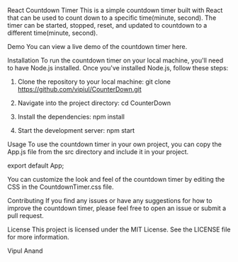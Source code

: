
React Countdown Timer
This is a simple countdown timer built with React that can be used to count down to a specific time(minute, second). The timer can be started, stopped, reset, and updated to countdown to a different  time(minute, second).

Demo
You can view a live demo of the countdown timer here.

Installation
To run the countdown timer on your local machine, you'll need to have Node.js installed. Once you've installed Node.js, follow these steps:

1. Clone the repository to your local machine:
git clone https://github.com/vipiul/CounterDown.git

2. Navigate into the project directory:
cd CounterDown

3. Install the dependencies:
npm install

4. Start the development server:
npm start

Usage
To use the countdown timer in your own project, you can copy the App.js file from the src directory and include it in your project.

export default App;

You can customize the look and feel of the countdown timer by editing the CSS in the CountdownTimer.css file.

Contributing
If you find any issues or have any suggestions for how to improve the countdown timer, please feel free to open an issue or submit a pull request.

License
This project is licensed under the MIT License. See the LICENSE file for more information.

Vipul Anand



